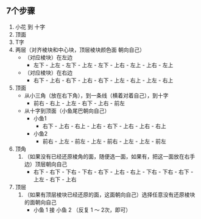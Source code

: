 ## 7个步骤

1. 小花 到 十字
3. 顶面
4. T字
5. 两层（对齐棱块和中心块，顶层棱块颜色面 朝向自己）
	- （对应棱块）在左边
		- 左下 - 上左 - 左下 - 上左 - 左下 - 上右 - 左上 - 上右 - 左上
	- （对应棱块）在右边
		- 右下 - 上右 - 右下 - 上右 - 右下 - 上左 - 右上 - 上左 - 右上
7. 顶面
	- 从小三角（放在右下角），到一条线（横着对着自己），到十字
		- 前右 - 右上 - 上左 - 右下 - 上右 - 前左
	- 从十字到顶面（小鱼尾巴朝向自己）
		- 小鱼1
			- 右下 - 上右 - 右上 - 上右 - 右下 - 上右 - 上右 - 右上
		- 小鱼2
			- 前右 - 上左 - 前左 - 上左 - 前右 - 上左 - 上左 - 前左
1. 顶角
	1. （如果没有已经还原棱角的面，随便选一面，如果有，把这一面放在右手边）顶层朝向自己
		- 右下 - 右下 - 下右 - 下右 - 右下 - 上右 - 右上 - 下右 - 下右 - 右下 - 上左 - 右下 - 上右
1. 顶层
	1. （如果有顶层棱块已经还原的面，这面朝向自己）选择任意没有还原棱块的面朝向自己
		- 小鱼 1 接 小鱼 2 （反复 1 ～ 2次，即可）